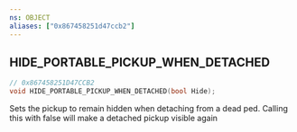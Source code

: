 ```yaml
---
ns: OBJECT
aliases: ["0x867458251d47ccb2"]
---
```

## HIDE_PORTABLE_PICKUP_WHEN_DETACHED

```c
// 0x867458251D47CCB2
void HIDE_PORTABLE_PICKUP_WHEN_DETACHED(bool Hide);
```

Sets the pickup to remain hidden when detaching from a dead ped. Calling this with false will make a detached pickup visible again

